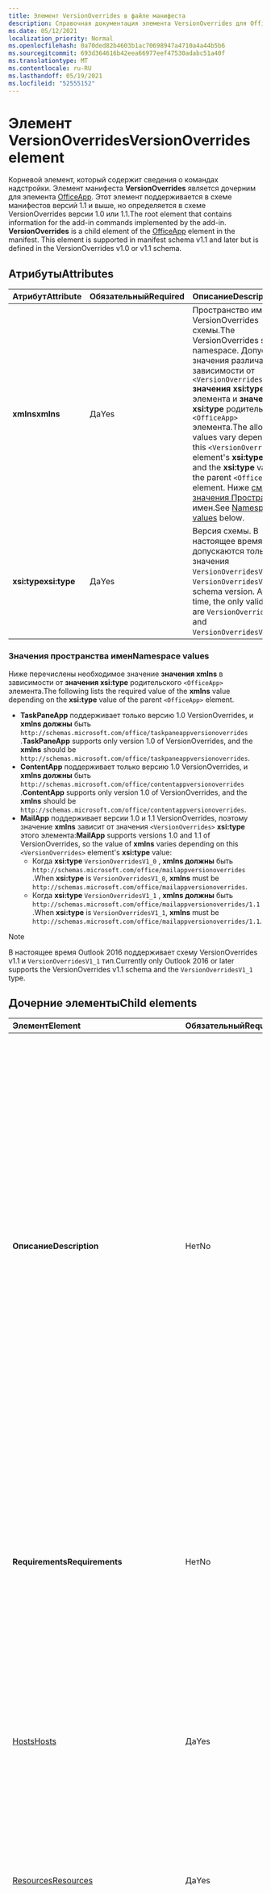 ```yaml
---
title: Элемент VersionOverrides в файле манифеста
description: Справочная документация элемента VersionOverrides для Office файлов манифеста надстройок (XML).
ms.date: 05/12/2021
localization_priority: Normal
ms.openlocfilehash: 0a70ded82b4603b1ac70698947a4710a4a44b5b6
ms.sourcegitcommit: 693d364616b42eea66977eef47530adabc51a40f
ms.translationtype: MT
ms.contentlocale: ru-RU
ms.lasthandoff: 05/19/2021
ms.locfileid: "52555152"
---
```

# <a name="versionoverrides-element"></a><span data-ttu-id="44960-103">Элемент VersionOverrides</span><span class="sxs-lookup"><span data-stu-id="44960-103">VersionOverrides element</span></span>

<span data-ttu-id="44960-p101">Корневой элемент, который содержит сведения о командах надстройки. Элемент манифеста **VersionOverrides** является дочерним для элемента [OfficeApp](officeapp.md). Этот элемент поддерживается в схеме манифестов версий 1.1 и выше, но определяется в схеме VersionOverrides версии 1.0 или 1.1.</span><span class="sxs-lookup"><span data-stu-id="44960-p101">The root element that contains information for the add-in commands implemented by the add-in. **VersionOverrides** is a child element of the [OfficeApp](officeapp.md) element in the manifest. This element is supported in manifest schema v1.1 and later but is defined in the VersionOverrides v1.0 or v1.1 schema.</span></span>

## <a name="attributes"></a><span data-ttu-id="44960-107">Атрибуты</span><span class="sxs-lookup"><span data-stu-id="44960-107">Attributes</span></span>

|  <span data-ttu-id="44960-108">Атрибут</span><span class="sxs-lookup"><span data-stu-id="44960-108">Attribute</span></span>  |  <span data-ttu-id="44960-109">Обязательный</span><span class="sxs-lookup"><span data-stu-id="44960-109">Required</span></span>  |  <span data-ttu-id="44960-110">Описание</span><span class="sxs-lookup"><span data-stu-id="44960-110">Description</span></span>  |
|:-----|:-----|:-----|
|  <span data-ttu-id="44960-111">**xmlns**</span><span class="sxs-lookup"><span data-stu-id="44960-111">**xmlns**</span></span>       |  <span data-ttu-id="44960-112">Да</span><span class="sxs-lookup"><span data-stu-id="44960-112">Yes</span></span>  |  <span data-ttu-id="44960-113">Пространство имен VersionOverrides схемы.</span><span class="sxs-lookup"><span data-stu-id="44960-113">The VersionOverrides schema namespace.</span></span> <span data-ttu-id="44960-114">Допустимые значения различаются в зависимости от `<VersionOverrides>` **значения xsi:type** этого элемента и **значения xsi:type** родительского `<OfficeApp>` элемента.</span><span class="sxs-lookup"><span data-stu-id="44960-114">The allowed values vary depending on  this `<VersionOverrides>` element's **xsi:type** value and the **xsi:type** value of the parent `<OfficeApp>` element.</span></span> <span data-ttu-id="44960-115">Ниже [см. значения Пространства](#namespace-values) имен.</span><span class="sxs-lookup"><span data-stu-id="44960-115">See [Namespace values](#namespace-values) below.</span></span>|
|  <span data-ttu-id="44960-116">**xsi:type**</span><span class="sxs-lookup"><span data-stu-id="44960-116">**xsi:type**</span></span>  |  <span data-ttu-id="44960-117">Да</span><span class="sxs-lookup"><span data-stu-id="44960-117">Yes</span></span>  | <span data-ttu-id="44960-p103">Версия схемы. В настоящее время допускаются только значения `VersionOverridesV1_0` и `VersionOverridesV1_1`.</span><span class="sxs-lookup"><span data-stu-id="44960-p103">The schema version. At this time, the only valid values are `VersionOverridesV1_0` and `VersionOverridesV1_1`.</span></span> |

### <a name="namespace-values"></a><span data-ttu-id="44960-120">Значения пространства имен</span><span class="sxs-lookup"><span data-stu-id="44960-120">Namespace values</span></span>

<span data-ttu-id="44960-121">Ниже перечислены необходимое значение **значения xmlns** в зависимости от **значения xsi:type** родительского `<OfficeApp>` элемента.</span><span class="sxs-lookup"><span data-stu-id="44960-121">The following lists the required value of the **xmlns** value depending on the **xsi:type** value of the parent `<OfficeApp>` element.</span></span>

- <span data-ttu-id="44960-122">**TaskPaneApp** поддерживает только версию 1.0 VersionOverrides, и **xmlns должны** быть `http://schemas.microsoft.com/office/taskpaneappversionoverrides` .</span><span class="sxs-lookup"><span data-stu-id="44960-122">**TaskPaneApp** supports only version 1.0 of VersionOverrides, and the **xmlns** should be `http://schemas.microsoft.com/office/taskpaneappversionoverrides`.</span></span>
- <span data-ttu-id="44960-123">**ContentApp** поддерживает только версию 1.0 VersionOverrides, и **xmlns должны** быть `http://schemas.microsoft.com/office/contentappversionoverrides` .</span><span class="sxs-lookup"><span data-stu-id="44960-123">**ContentApp** supports only version 1.0 of VersionOverrides, and the **xmlns** should be `http://schemas.microsoft.com/office/contentappversionoverrides`.</span></span>
- <span data-ttu-id="44960-124">**MailApp** поддерживает версии 1.0 и 1.1 VersionOverrides, поэтому значение **xmlns** зависит от значения `<VersionOverrides>` **xsi:type** этого элемента:</span><span class="sxs-lookup"><span data-stu-id="44960-124">**MailApp** supports versions 1.0 and 1.1 of VersionOverrides, so the value of **xmlns** varies depending on this `<VersionOverrides>` element's **xsi:type** value:</span></span>
    - <span data-ttu-id="44960-125">Когда **xsi:type** `VersionOverridesV1_0` , **xmlns должны** быть `http://schemas.microsoft.com/office/mailappversionoverrides` .</span><span class="sxs-lookup"><span data-stu-id="44960-125">When **xsi:type** is `VersionOverridesV1_0`, **xmlns** must be `http://schemas.microsoft.com/office/mailappversionoverrides`.</span></span>
    - <span data-ttu-id="44960-126">Когда **xsi:type** `VersionOverridesV1_1` , **xmlns должны** быть `http://schemas.microsoft.com/office/mailappversionoverrides/1.1` .</span><span class="sxs-lookup"><span data-stu-id="44960-126">When **xsi:type** is `VersionOverridesV1_1`, **xmlns** must be `http://schemas.microsoft.com/office/mailappversionoverrides/1.1`.</span></span>

> [!NOTE]
> <span data-ttu-id="44960-127">В настоящее время Outlook 2016 поддерживает схему VersionOverrides v1.1 и `VersionOverridesV1_1` тип.</span><span class="sxs-lookup"><span data-stu-id="44960-127">Currently only Outlook 2016 or later supports the VersionOverrides v1.1 schema and the `VersionOverridesV1_1` type.</span></span>

## <a name="child-elements"></a><span data-ttu-id="44960-128">Дочерние элементы</span><span class="sxs-lookup"><span data-stu-id="44960-128">Child elements</span></span>

|  <span data-ttu-id="44960-129">Элемент</span><span class="sxs-lookup"><span data-stu-id="44960-129">Element</span></span> |  <span data-ttu-id="44960-130">Обязательный</span><span class="sxs-lookup"><span data-stu-id="44960-130">Required</span></span>  |  <span data-ttu-id="44960-131">Описание</span><span class="sxs-lookup"><span data-stu-id="44960-131">Description</span></span>  |
|:-----|:-----|:-----|
|  <span data-ttu-id="44960-132">**Описание**</span><span class="sxs-lookup"><span data-stu-id="44960-132">**Description**</span></span>    |  <span data-ttu-id="44960-133">Нет</span><span class="sxs-lookup"><span data-stu-id="44960-133">No</span></span>   |  <span data-ttu-id="44960-134">Описывает надстройку.</span><span class="sxs-lookup"><span data-stu-id="44960-134">Describes the add-in.</span></span> <span data-ttu-id="44960-135">Переопределяет элемент `Description` в любой родительской части манифеста.</span><span class="sxs-lookup"><span data-stu-id="44960-135">This overrides the `Description` element in any parent portion of the manifest.</span></span> <span data-ttu-id="44960-136">Текст описания содержится в дочернем элементе **LongString**, включенном в элемент [Resources](resources.md).</span><span class="sxs-lookup"><span data-stu-id="44960-136">The text of the description is contained in a child element of the **LongString** element contained in the [Resources](resources.md) element.</span></span> <span data-ttu-id="44960-137">Атрибут элемента Description может быть не более 32 символов и за набором значения атрибута `resid`  `id` `String` элемента, содержаного текст.</span><span class="sxs-lookup"><span data-stu-id="44960-137">The `resid` attribute of the **Description** element can be no more than 32 characters and is set to the value of the `id` attribute of the `String` element that contains the text.</span></span>|
|  <span data-ttu-id="44960-138">**Requirements**</span><span class="sxs-lookup"><span data-stu-id="44960-138">**Requirements**</span></span>  |  <span data-ttu-id="44960-139">Нет</span><span class="sxs-lookup"><span data-stu-id="44960-139">No</span></span>   |  <span data-ttu-id="44960-p105">Задает минимальные набор требований и версию библиотеки Office.js, необходимые надстройке. Переопределяет элемент `Requirements` в родительской части манифеста.</span><span class="sxs-lookup"><span data-stu-id="44960-p105">Specifies the minimum requirement set and version of Office.js that the add-in requires. This overrides the  `Requirements` element in the parent portion of the manifest.</span></span>|
|  [<span data-ttu-id="44960-142">Hosts</span><span class="sxs-lookup"><span data-stu-id="44960-142">Hosts</span></span>](hosts.md)                |  <span data-ttu-id="44960-143">Да</span><span class="sxs-lookup"><span data-stu-id="44960-143">Yes</span></span>  |  <span data-ttu-id="44960-144">Указывает коллекцию Office приложений.</span><span class="sxs-lookup"><span data-stu-id="44960-144">Specifies a collection of Office applications.</span></span> <span data-ttu-id="44960-145">Элемент Child Hosts переопределяет элемент Hosts в родительской части манифеста.</span><span class="sxs-lookup"><span data-stu-id="44960-145">The child Hosts element overrides the Hosts element in the parent portion of the manifest.</span></span>  |
|  [<span data-ttu-id="44960-146">Resources</span><span class="sxs-lookup"><span data-stu-id="44960-146">Resources</span></span>](resources.md)    |  <span data-ttu-id="44960-147">Да</span><span class="sxs-lookup"><span data-stu-id="44960-147">Yes</span></span>  | <span data-ttu-id="44960-148">Определяет коллекцию ресурсов (строк, URL-адресов и изображений), на которые ссылаются другие элементы манифеста.</span><span class="sxs-lookup"><span data-stu-id="44960-148">Defines a collection of resources (strings, URLs, and images) that other manifest elements reference.</span></span>|
|  [<span data-ttu-id="44960-149">EquivalentAddins</span><span class="sxs-lookup"><span data-stu-id="44960-149">EquivalentAddins</span></span>](equivalentaddins.md)    |  <span data-ttu-id="44960-150">Нет</span><span class="sxs-lookup"><span data-stu-id="44960-150">No</span></span>  | <span data-ttu-id="44960-151">Указывает родной (COM/XLL) надстройки, эквивалентные веб-надстройки.</span><span class="sxs-lookup"><span data-stu-id="44960-151">Specifies the native (COM/XLL) add-ins that are equivalent to the web add-in.</span></span> <span data-ttu-id="44960-152">Веб-надстройка не активируется, если установлена эквивалентная родной надстройка.</span><span class="sxs-lookup"><span data-stu-id="44960-152">The web add-in is not activated if an equivalent native add-in is installed.</span></span>|
|  <span data-ttu-id="44960-153">**VersionOverrides**</span><span class="sxs-lookup"><span data-stu-id="44960-153">**VersionOverrides**</span></span>    |  <span data-ttu-id="44960-154">Нет</span><span class="sxs-lookup"><span data-stu-id="44960-154">No</span></span>  | <span data-ttu-id="44960-p108">Определяет команды надстроек в новой версии схемы. Подробные сведения см. в разделе [Реализация нескольких версий](#implementing-multiple-versions).</span><span class="sxs-lookup"><span data-stu-id="44960-p108">Defines add-in commands under a newer schema version. See [Implementing multiple versions](#implementing-multiple-versions) for details.</span></span> |
|  [<span data-ttu-id="44960-157">WebApplicationInfo</span><span class="sxs-lookup"><span data-stu-id="44960-157">WebApplicationInfo</span></span>](webapplicationinfo.md)    |  <span data-ttu-id="44960-158">Нет</span><span class="sxs-lookup"><span data-stu-id="44960-158">No</span></span>  | <span data-ttu-id="44960-159">Указывает сведения о регистрации надстройки с защищенными эмитентами маркеров, такими как Azure Active Directory V2.0.</span><span class="sxs-lookup"><span data-stu-id="44960-159">Specifies details about the add-in's registration with secure token issuers, such as Azure Active Directory V2.0.</span></span> |
|  [<span data-ttu-id="44960-160">ExtendedPermissions</span><span class="sxs-lookup"><span data-stu-id="44960-160">ExtendedPermissions</span></span>](extendedpermissions.md) |  <span data-ttu-id="44960-161">Нет</span><span class="sxs-lookup"><span data-stu-id="44960-161">No</span></span>  |  <span data-ttu-id="44960-162">Указывает коллекцию расширенных разрешений.</span><span class="sxs-lookup"><span data-stu-id="44960-162">Specifies a collection of extended permissions.</span></span> |

### <a name="versionoverrides-example"></a><span data-ttu-id="44960-163">Пример VersionOverrides</span><span class="sxs-lookup"><span data-stu-id="44960-163">VersionOverrides example</span></span>

<span data-ttu-id="44960-164">Ниже приводится пример типичного элемента, включая некоторые детские элементы, которые не требуются, но `<VersionOverrides>` обычно используются.</span><span class="sxs-lookup"><span data-stu-id="44960-164">The following is an example of a typical `<VersionOverrides>` element, including some child elements that are not required but are typically used.</span></span>

```xml
<OfficeApp ... xsi:type="MailApp">
...
  <VersionOverrides xmlns="http://schemas.microsoft.com/office/mailappversionoverrides" xsi:type="VersionOverridesV1_0">
    <Description resid="residDescription" />
    <Requirements>
      <!-- add information on requirements -->
    </Requirements>
    <Hosts>
      <Host xsi:type="MailHost">
        <!-- add information on form factors -->
      </Host>
    </Hosts>
    <Resources>
      <!-- add information on resources -->
    </Resources>
  </VersionOverrides>
...
</OfficeApp>
```

## <a name="implementing-multiple-versions"></a><span data-ttu-id="44960-165">Реализация нескольких версий</span><span class="sxs-lookup"><span data-stu-id="44960-165">Implementing multiple versions</span></span>

<span data-ttu-id="44960-p109">В манифесте может быть реализовано несколько версий элемента `VersionOverrides`, которые поддерживают различные версии схемы VersionOverrides. Это можно сделать, чтобы поддерживать новые функции в новой схеме, по-прежнему поддерживая старые клиенты.</span><span class="sxs-lookup"><span data-stu-id="44960-p109">A manifest can implement multiple versions of the `VersionOverrides` element which support different versions of the VersionOverrides schema. This can be done to optionally support new features in a newer schema while still supporting older clients that do not support the new features.</span></span>

<span data-ttu-id="44960-168">Чтобы реализовать несколько версий, элемент `VersionOverrides` для новой версии должен зависеть от элемента `VersionOverrides` для старой версии.</span><span class="sxs-lookup"><span data-stu-id="44960-168">In order to implement multiple versions, the `VersionOverrides` element for the newer version must be a child of the `VersionOverrides` element for the older version.</span></span> <span data-ttu-id="44960-169">Дочерний элемент `VersionOverrides` не наследует значения от родительского объекта.</span><span class="sxs-lookup"><span data-stu-id="44960-169">The child `VersionOverrides` element doesn't inherit any values from the parent.</span></span>

<span data-ttu-id="44960-170">Чтобы реализовать схему VersionOverrides версий 1.0 и 1.1, манифест должен выглядеть следующим образом:</span><span class="sxs-lookup"><span data-stu-id="44960-170">To implement both the VersionOverrides v1.0 and v1.1 schema, the manifest would look similar to the following example:</span></span>

```xml
<OfficeApp ... xsi:type="MailApp">
...
  <VersionOverrides xmlns="http://schemas.microsoft.com/office/mailappversionoverrides" xsi:type="VersionOverridesV1_0">
    <Description resid="residDescription" />
    <Requirements>
      <!-- add information on requirements -->
    </Requirements>
    <Hosts>
      <Host xsi:type="MailHost">
        <!-- add information on form factors -->
      </Host>
    </Hosts>
    <Resources>
      <!-- add information on resources -->
    </Resources>

    <VersionOverrides xmlns="http://schemas.microsoft.com/office/mailappversionoverrides/1.1" xsi:type="VersionOverridesV1_1">
      <Description resid="residDescription" />
      <Requirements>
        <!-- add information on requirements -->
      </Requirements>
      <Hosts>
        <Host xsi:type="MailHost">
          <!-- add information on form factors -->
        </Host>
      </Hosts>
      <Resources>
        <!-- add information on resources -->
      </Resources>
    </VersionOverrides>  
  </VersionOverrides>
...
</OfficeApp>
```
